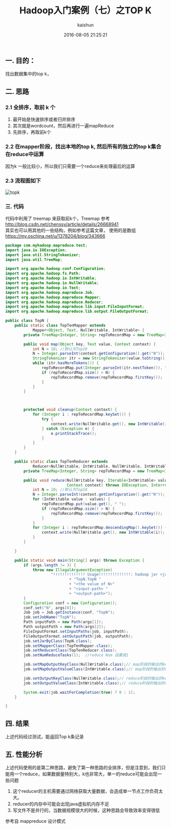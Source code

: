 ﻿---
title: Hadoop入门案例（七）之TOP K
date: 2016-08-05 21:25:21
tags: [hadoop]
categories: [大数据,hadoop]
author: kaishun
id: 20
permalink: hadoop-example-7
blogexcerpt: 目的：找出数据集中的top k，二. 思路1. 最开始是快速排序或者归并排序2. 其次就是wordcount，然后再进行一遍mapReduce 3. 先排序，再取前k个2.2 在mapper阶段，找出本地的top k, 然后所有的独立的top k集合在reduce中运算
---


## **一. 目的：**
找出数据集中的top k，




## **二. 思路**
### 2.1 全排序，取前 k 个
1. 最开始是快速排序或者归并排序
2. 其次就是wordcount，然后再进行一遍mapReduce
3. 先排序，再取前k个

### 2.2 在mapper阶段，找出本地的top k, 然后所有的独立的top k集合在reduce中运算  
因为k 一般比较小，所以我们只需要一个reduce来处理最后的运算
          
### 2.3 流程图如下  
![topk](http://or49tneld.bkt.clouddn.com/17-6-25/82113418.jpg)

### **三. 代码**
代码中利用了 treemap 来获取前k个，Treemap 参考 http://blog.csdn.net/chenssy/article/details/26668941  
其实也可以用其他的一些结构，例如参考这篇文章， 使用的是数组 https://my.oschina.net/u/1378204/blog/343666   

```java
package com.myhadoop.mapreduce.test;
import java.io.IOException;
import java.util.StringTokenizer;
import java.util.TreeMap;

import org.apache.hadoop.conf.Configuration;
import org.apache.hadoop.fs.Path;
import org.apache.hadoop.io.IntWritable;
import org.apache.hadoop.io.NullWritable;
import org.apache.hadoop.io.Text;
import org.apache.hadoop.mapreduce.Job;
import org.apache.hadoop.mapreduce.Mapper;
import org.apache.hadoop.mapreduce.Reducer;
import org.apache.hadoop.mapreduce.lib.input.FileInputFormat;
import org.apache.hadoop.mapreduce.lib.output.FileOutputFormat;

public class TopN {
    public static class TopTenMapper extends
            Mapper<Object, Text, NullWritable, IntWritable> {
        private TreeMap<Integer, String> repToRecordMap = new TreeMap<Integer, String>();

        public void map(Object key, Text value, Context context) {
            int N = 10; //默认为Top10
            N = Integer.parseInt(context.getConfiguration().get("N"));
            StringTokenizer itr = new StringTokenizer(value.toString());
            while (itr.hasMoreTokens()) {
                repToRecordMap.put(Integer.parseInt(itr.nextToken()), " ");
                if (repToRecordMap.size() > N) {
                    repToRecordMap.remove(repToRecordMap.firstKey());
                }
            }
        }



        protected void cleanup(Context context) {
            for (Integer i : repToRecordMap.keySet()) {
                try {
                    context.write(NullWritable.get(), new IntWritable(i));
                } catch (Exception e) {
                    e.printStackTrace();
                }
            }
        }
    }

    public static class TopTenReducer extends
            Reducer<NullWritable, IntWritable, NullWritable, IntWritable> {
        private TreeMap<Integer, String> repToRecordMap = new TreeMap<Integer, String>();

        public void reduce(NullWritable key, Iterable<IntWritable> values,
                           Context context) throws IOException, InterruptedException {
            int N = 10; //默认为Top10
            N = Integer.parseInt(context.getConfiguration().get("N"));
            for (IntWritable value : values) {
                repToRecordMap.put(value.get(), " ");
                if (repToRecordMap.size() > N) {
                    repToRecordMap.remove(repToRecordMap.firstKey());
                }
            }
            for (Integer i : repToRecordMap.descendingMap().keySet()) {
                context.write(NullWritable.get(), new IntWritable(i));
            }
        }

    }

    public static void main(String[] args) throws Exception {
        if (args.length != 3) {
            throw new IllegalArgumentException(
                    "!!!!!!!!!!!!!! Usage!!!!!!!!!!!!!!: hadoop jar <jar-name> "
                            + "TopN.TopN "
                            + "<the value of N>"
                            + "<input-path> "
                            + "<output-path>");
        }
        Configuration conf = new Configuration();
        conf.set("N", args[0]);
        Job job = Job.getInstance(conf, "TopN");
        job.setJobName("TopN");
        Path inputPath = new Path(args[1]);
        Path outputPath = new Path(args[2]);
        FileInputFormat.setInputPaths(job, inputPath);
        FileOutputFormat.setOutputPath(job, outputPath);
        job.setJarByClass(TopN.class);
        job.setMapperClass(TopTenMapper.class);
        job.setReducerClass(TopTenReducer.class);
        job.setNumReduceTasks(1);  //reduce Num 设置成1

        job.setMapOutputKeyClass(NullWritable.class);// map阶段的输出的key
        job.setMapOutputValueClass(IntWritable.class);// map阶段的输出的value

        job.setOutputKeyClass(NullWritable.class);// reduce阶段的输出的key
        job.setOutputValueClass(IntWritable.class);// reduce阶段的输出的value

        System.exit(job.waitForCompletion(true) ? 0 : 1);
    }

}
```


## **四. 结果**
上述代码经过测试，能返回Top k条记录

## **五. 性能分析**

上述代码使用的是第二种思路，避免了第一种思路的全排序，但是注意到，我们只能用一个reduce，如果数据量特别大，k也非常大，单一的reduce可能会出现一些问题    
1. 这个reducer的主机需要通过网络获取大量数据，会造成单一节点工作负荷太大。  
2. reducer的内存中可能会出现java虚拟机内存不足    
3. 写文件不是并行的，当数据规模很大的时候，这种思路会导致效率变得很低


  
参考自 mappreduce 设计模式